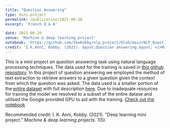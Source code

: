 ```yaml
---
title: "Question Answering"
type: mini-project
permalink: /publication/2021-06-20
excerpt: 'French Q & A'

date: 2021-06-20
venue: 'Machine & deep learning project'
notebook: 'https://github.com/IkeKobby/nlp_project/blob/main/NLP_Question_Asnwering_.ipynb'
credit: 'I.K.Anni, Kobby. (2021). &quot;Question answering.&quot; <i>Machine & deep learning project</i>. 1(5).'
---
```

This is a mini project on question answering task using natural language processing techniques. The data used for the training is saved in [this github repository](https://github.com/IkeKobby/nlp_project/raw/main/used_data.zip). In this project of question answering we employed the method of text extraction to retrieve answers to a given question given the context from which the question was asked. The data used is a smaller portion of the [entire dataset](https://github.com/ndah-e/Natural-language-processing-course/blob/main/notebooks/data/fquad1.0.zip) with full description [here](https://fquad.illuin.tech/). Due to inadequate resources for training the model we resolved to a subset of the entire datase and utilised the Google provided GPU to aid with the training. [Check out the notebook](https://github.com/IkeKobby/nlp_project/blob/main/NLP_Question_Asnwering_.ipynb)


Recommended credit: I. K. Anni, Kobby. (2021). "Deep learning mini project." <i>Machine & deep learning projects</i>. 1(5).
